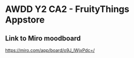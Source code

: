 # AWDD Y2 CA2 - FruityThings Appstore

## Link to Miro moodboard
https://miro.com/app/board/o9J_lWjxPdc=/
